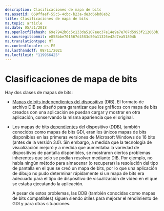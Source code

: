 ```yaml
---
description: Clasificaciones de mapa de bits
ms.assetid: 669ffaef-55c5-4cbc-b23a-de3d66bd6ab2
title: Clasificaciones de mapa de bits
ms.topic: article
ms.date: 05/31/2018
ms.openlocfilehash: 69e7942b6c5c133da5107eec37e14e9a7e707d5993f212063b1939e56abe0da8
ms.sourcegitcommit: e858bbe701567d4583c50a11326e42d7ea51804b
ms.translationtype: MT
ms.contentlocale: es-ES
ms.lasthandoff: 08/11/2021
ms.locfileid: "119966425"
---
```

# <a name="bitmap-classifications"></a>Clasificaciones de mapa de bits

Hay dos clases de mapas de bits:

-   [Mapas de bits independientes del dispositivo](device-independent-bitmaps.md) (DIB). El formato de archivo DIB se diseñó para garantizar que los gráficos con mapa de bits creados con una aplicación se puedan cargar y mostrar en otra aplicación, conservando la misma apariencia que el original.

-   Los mapas de bits [dependientes](device-dependent-bitmaps.md) del dispositivo (DDB), también conocidos como mapas de bits GDI, eran los únicos mapas de bits disponibles en las primeras versiones de Microsoft Windows de 16 bits (antes de la versión 3.0). Sin embargo, a medida que la tecnología de visualización mejoró y a medida que aumentaba la variedad de dispositivos de pantalla disponibles, se mostraron ciertos problemas inherentes que solo se podían resolver mediante DIB. Por ejemplo, no había ningún método para almacenar (o recuperar) la resolución del tipo de pantalla en el que se creó un mapa de bits, por lo que una aplicación de dibujo no pudo determinar rápidamente si un mapa de bits era adecuado para el tipo de dispositivo de visualización de vídeo en el que se estaba ejecutando la aplicación.

    A pesar de estos problemas, las DDB (también conocidas como mapas de bits compatibles) siguen siendo útiles para mejorar el rendimiento de GDI y para otras situaciones.

 

 



